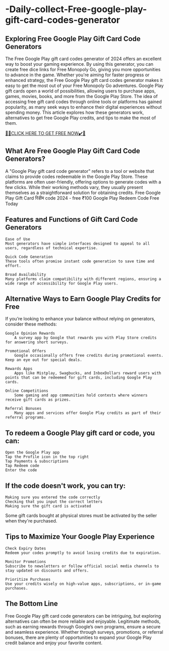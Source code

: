 # -Daily-collect-Free-google-play-gift-card-codes-generator
## Exploring Free Google Play Gift Card Code Generators

The Free Google Play gift card codes generator of 2024 offers an excellent way to boost your gaming experience. By using this generator, you can create free dice links for Free Monopoly Go, giving you more opportunities to advance in the game. Whether you're aiming for faster progress or enhanced strategy, the Free Google Play gift card codes generator makes it easy to get the most out of your Free Monopoly Go adventures. Google Play gift cards open a world of possibilities, allowing users to purchase apps, games, movies, books, and more from the Google Play Store. The idea of accessing free gift card codes through online tools or platforms has gained popularity, as many seek ways to enhance their digital experiences without spending money. This article explores how these generators work, alternatives to get free Google Play credits, and tips to make the most of them.

[🎁🎁CLICK HERE TO GET FREE NOW✔️🎁](https://tinyurl.com/nahkc37d)

## What Are Free Google Play Gift Card Code Generators?

A "Google Play gift card code generator" refers to a tool or website that claims to provide codes redeemable in the Google Play Store. These platforms are often user-friendly, offering options to generate codes with a few clicks. While their working methods vary, they usually present themselves as a straightforward solution for obtaining credits. Free Google Play Gift Card रिडीम code 2024 - free ₹100 Google Play Redeem Code Free Today 

## Features and Functions of Gift Card Code Generators

    Ease of Use
    Most generators have simple interfaces designed to appeal to all users, regardless of technical expertise.

    Quick Code Generation
    These tools often promise instant code generation to save time and effort.

    Broad Availability
    Many platforms claim compatibility with different regions, ensuring a wide range of accessibility for Google Play users.

## Alternative Ways to Earn Google Play Credits for Free

If you’re looking to enhance your balance without relying on generators, consider these methods:

    Google Opinion Rewards
        A survey app by Google that rewards you with Play Store credits for answering short surveys.

    Promotional Offers
        Google occasionally offers free credits during promotional events. Keep an eye out for special deals.

    Rewards Apps
        Apps like Mistplay, Swagbucks, and InboxDollars reward users with points that can be redeemed for gift cards, including Google Play cards.

    Online Competitions
        Some gaming and app communities hold contests where winners receive gift cards as prizes.

    Referral Bonuses
        Many apps and services offer Google Play credits as part of their referral programs.

## To redeem a Google Play gift card or code, you can:

    Open the Google Play app
    Tap the Profile icon in the top right
    Tap Payments & subscriptions
    Tap Redeem code
    Enter the code 

## If the code doesn't work, you can try:

    Making sure you entered the code correctly
    Checking that you input the correct letters
    Making sure the gift card is activated 

Some gift cards bought at physical stores must be activated by the seller when they're purchased.

## Tips to Maximize Your Google Play Experience

    Check Expiry Dates
    Redeem your codes promptly to avoid losing credits due to expiration.

    Monitor Promotions
    Subscribe to newsletters or follow official social media channels to stay updated on discounts and offers.

    Prioritize Purchases
    Use your credits wisely on high-value apps, subscriptions, or in-game purchases.

## The Bottom Line

Free Google Play gift card code generators can be intriguing, but exploring alternatives can often be more reliable and enjoyable. Legitimate methods, such as earning rewards through Google’s own programs, ensure a secure and seamless experience. Whether through surveys, promotions, or referral bonuses, there are plenty of opportunities to expand your Google Play credit balance and enjoy your favorite content.

